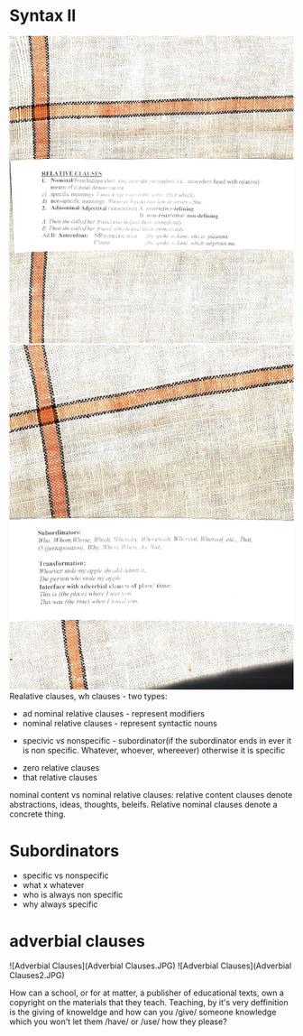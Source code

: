 Syntax II
=========
![RelativeClauses](RelativeClauses.JPG)
![RelativeClauses](RelativeClauses2.JPG)
Realative clauses,
wh clauses - two types:
 - ad nominal relative clauses - represent modifiers
 - nominal relative clauses - represent syntactic nouns
  + specivic vs nonspecific - subordinator(if the subordinator ends in ever it is non specific. Whatever, whoever, whereever) otherwise it is specific

 - zero relative clauses
 - that relative clauses

nominal content vs nominal relative clauses: relative content clauses denote abstractions, ideas, thoughts, beleifs.  Relative nominal clauses denote a concrete thing.

Subordinators
==========
 - specific vs nonspecific
 - what x whatever
 - who is always non specific
 - why always specific

adverbial clauses
===============
![Adverbial Clauses](Adverbial Clauses.JPG)
![Adverbial Clauses](Adverbial Clauses2.JPG)

How can a school, or for at matter, a publisher of educational texts, own a copyright on the materials that they teach.  Teaching, by it's very deffinition is the giving of knoweldge and how can you /give/ someone knowledge which you won't let them /have/ or /use/ how they please?
